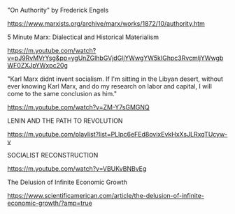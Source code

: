 "On Authority" by Frederick Engels

https://www.marxists.org/archive/marx/works/1872/10/authority.htm

5 Minute Marx: Dialectical and Historical Materialism

https://m.youtube.com/watch?v=pJ9RvMVrYsg&pp=ygUnZGlhbGVjdGljYWwgYW5kIGhpc3RvcmljYWwgbWF0ZXJpYWxpc20g

"Karl Marx didnt invent socialism.
If I'm sitting in the Libyan desert, without ever knowing Karl Marx, and do my research on labor and capital, I will come to the same conclusion as him."

https://m.youtube.com/watch?v=ZM-Y7sGMGNQ

LENIN AND THE PATH TO REVOLUTION

https://m.youtube.com/playlist?list=PLlpc6eFEd8ovixEvkHxXsJLRxqTUcyw-v

SOCIALIST RECONSTRUCTION

https://m.youtube.com/watch?v=VBUKvBNBvEg

The Delusion of Infinite Economic Growth

https://www.scientificamerican.com/article/the-delusion-of-infinite-economic-growth/?amp=true
